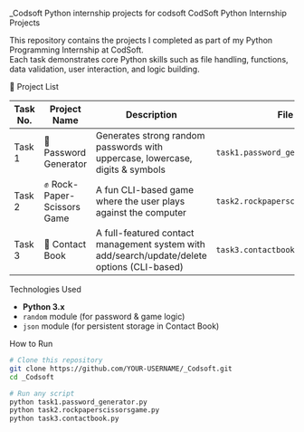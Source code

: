  _Codsoft
Python internship projects for codsoft
 CodSoft Python Internship Projects

This repository contains the projects I completed as part of my Python Programming Internship at CodSoft.  
Each task demonstrates core Python skills such as file handling, functions, data validation, user interaction, and logic building.

 📁 Project List

| Task No. | Project Name          | Description                                                                 | File |
|----------|----------------------|-----------------------------------------------------------------------------|------|
| Task 1   | 🔐 Password Generator | Generates strong random passwords with uppercase, lowercase, digits & symbols | `task1.password_generator.py` |
| Task 2   | ✊ Rock-Paper-Scissors Game | A fun CLI-based game where the user plays against the computer | `task2.rockpaperscissorsgame.py` |
| Task 3   | 📇 Contact Book       | A full-featured contact management system with add/search/update/delete options (CLI-based) | `task3.contactbook.py` |

 Technologies Used

- **Python 3.x**
- `random` module (for password & game logic)
- `json` module (for persistent storage in Contact Book)

 How to Run

```bash
# Clone this repository
git clone https://github.com/YOUR-USERNAME/_Codsoft.git
cd _Codsoft

# Run any script
python task1.password_generator.py
python task2.rockpaperscissorsgame.py
python task3.contactbook.py

